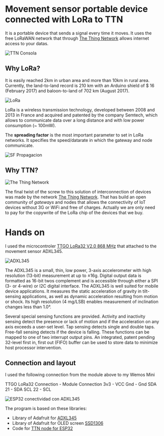 # Movement sensor portable device connected with LoRa to TTN
It is a portable device that sends a signal every time it moves. It uses the free LoRaWAN network that through [The Thing Network](https://www.thethingsnetwork.org) allows internet access to your datas.

![TTN Consola](https://github.com/McOrts/LoRa_gateway/blob/master/pictures/LORA_TTN_Node_MovementSensor.GIF?raw=true)

## Why LoRa?
It is easily reached 2km in urban area and more than 10km in rural area. Currently, the land-to-land record is 210 km with an Arduino shield of $ 16 (February 2017) and baloon-to-land of 702 km (August 2017).

![LoRa](https://github.com/McOrts/LoRa_gateway/blob/master/pictures/LoRa-logo-transp-400x231-300x173.png?raw=true)

LoRa is a wireless transmission technology, developed between 2008 and 2013 in France and acquired and patented by the company Semtech, which allows to communicate data over a long distance and with low power consumption (~ 100mW).

The __spreading factor__ is the most important parameter to set in LoRa networks. It specifies the speed/datarate in which the gateway and node communicate. 

![SF Propagacion](https://github.com/McOrts/LoRa_gateway/blob/master/pictures/propagation.png?raw=true)

## Why TTN?
![The Thing Network](https://github.com/McOrts/LoRa_gateway/blob/master/pictures/ttn_logo.png?raw=true)

The final twist of the screw to this solution of interconnection of devices was made by the network [The Thing Network](https://www.thethingsnetwork.org). That has build an open community of *gateways* and nodes that allows the connectivity of IoT devices without 3G or WiFi and free of charges. Actually we are only need to pay for the copywrite of the LoRa chip of the devices that we buy.

# Hands on
I used the microcontroler [TTGO LoRa32 V2.0 868 MHz](https://www.aliexpress.com/item/2-Pcs-TTGO-LORA32-V2-0-868-433Mhz-ESP32-LoRa-OLED-0-96-Inch-SD-Card/32847443952.html) that attached to the movement sensor ADXL345.

![ADXL345](https://github.com/McOrts/LoRa_gateway/blob/master/pictures/ADXL345.jpg?raw=true)

The ADXL345 is a small, thin, low power, 3-axis accelerometer with high resolution (13-bit) measurement at up to ±16g. Digital output data is formatted as 16-bit twos complement and is accessible through either a SPI (3- or 4-wire) or I2C digital interface.
The ADXL345 is well suited for mobile device applications. It measures the static acceleration of gravity in tilt-sensing applications, as well as dynamic acceleration resulting from motion or shock. Its high resolution (4 mg/LSB) enables measurement of inclination changes less than 1.0°.

Several special sensing functions are provided. Activity and inactivity sensing detect the presence or lack of motion and if the acceleration on any axis exceeds a user-set level. Tap sensing detects single and double taps. Free-fall sensing detects if the device is falling. These functions can be mapped to one of two interrupt output pins. An integrated, patent pending 32-level first in, first out (FIFO) buffer can be used to store data to minimize host processor intervention.

## Connection and layout
I used the following connection from the module above to my Wemos Mini

TTGO LoRa32 Connection	- Module Connection
3v3	    - VCC
Gnd	    - Gnd
SDA 21	 - SDA
SCL 22	 - SCL

![ESP32 conectividad con ADXL345](https://github.com/McOrts/LoRa_gateway/blob/master/pictures/lolin32-and-adxl345_bb.png?raw=true)

The program is based on these libraries:
- Library of Adafruit for [ADXL345](https://github.com/adafruit/Adafruit_ADXL345)
- Library of Adafruit for OLED screen [SSD1306](https://github.com/adafruit/Adafruit_SSD1306)
- Code for [TTN node for ESP32](https://github.com/matthijskooijman/arduino-lmic)
